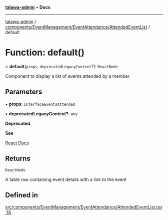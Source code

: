 [**talawa-admin**](../../../../../README.md) • **Docs**

***

[talawa-admin](../../../../../modules.md) / [components/EventManagement/EventAttendance/AttendedEventList](../README.md) / default

# Function: default()

\> **default**(`props`, `deprecatedLegacyContext`?): `ReactNode`

Component to display a list of events attended by a member

## Parameters

• **props**: `InterfaceEventsAttended`

• **deprecatedLegacyContext?**: `any`

**Deprecated**

**See**

[React Docs](https://legacy.reactjs.org/docs/legacy-context.html#referencing-context-in-lifecycle-methods)

## Returns

`ReactNode`

A table row containing event details with a link to the event

## Defined in

[src/components/EventManagement/EventAttendance/AttendedEventList.tsx:16](https://github.com/PalisadoesFoundation/talawa-admin/blob/7a991b3aa824070bd53d6367f1ce7f072321af88/src/components/EventManagement/EventAttendance/AttendedEventList.tsx#L16)
